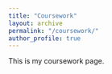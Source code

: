 ```yaml
---
title: "Coursework"
layout: archive
permalink: "/coursework/"
author_profile: true
---
```


This is my coursework page.
